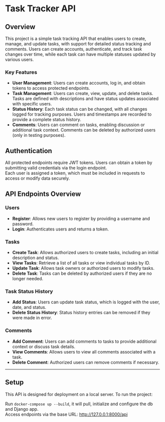 # Task Tracker API

## Overview

This project is a simple task tracking API that enables users to create, manage, and update tasks, with support for detailed status tracking and comments. Users can create accounts, authenticate, and track task changes over time, while each task can have multiple statuses updated by various users. 

### Key Features

- **User Management**: Users can create accounts, log in, and obtain tokens to access protected endpoints.
- **Task Management**: Users can create, view, update, and delete tasks. Tasks are defined with descriptions and have status updates associated with specific users.
- **Status History**: Each task status can be changed, with all changes logged for tracking purposes. Users and timestamps are recorded to provide a complete status history.
- **Comments**: Users can comment on tasks, enabling discussion or additional task context. Comments can be deleted by authorized users (only in testing purposes).
  
## Authentication

All protected endpoints require JWT tokens. Users can obtain a token by submitting valid credentials via the login endpoint. <br>
Each user is assigned a token, which must be included in requests to access or modify data securely.

## API Endpoints Overview

### Users

- **Register**: Allows new users to register by providing a username and password.
- **Login**: Authenticates users and returns a token.

### Tasks

- **Create Task**: Allows authorized users to create tasks, including an initial description and status.
- **View Tasks**: Retrieve a list of all tasks or view individual tasks by ID.
- **Update Task**: Allows task owners or authorized users to modify tasks.
- **Delete Task**: Tasks can be deleted by authorized users if they are no longer needed.

### Task Status History

- **Add Status**: Users can update task status, which is logged with the user, date, and status.
- **Delete Status History**: Status history entries can be removed if they were made in error.

### Comments

- **Add Comment**: Users can add comments to tasks to provide additional context or discuss task details.
- **View Comments**: Allows users to view all comments associated with a task.
- **Delete Comment**: Authorized users can remove comments if necessary.

---

## Setup

This API is designed for deployment on a local server. To run the project:

Run ```docker-compose up --build```, it will pull, initialize and configure the db and Django app. </br>
Access endpoints via the base URL: http://127.0.0.1:8000/api
